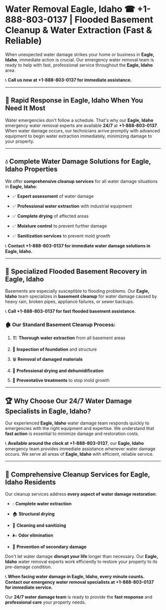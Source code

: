 # Water Removal Eagle, Idaho ☎ +1-888-803-0137 | Flooded Basement Cleanup & Water Extraction (Fast & Reliable)

When unexpected water damage strikes your home or business in **Eagle, Idaho**, immediate action is crucial. Our emergency water removal team is ready to help with fast, professional service throughout the **Eagle, Idaho** area. 

📞 **Call us now at +1-888-803-0137 for immediate assistance.**

---

## 🚀 Rapid Response in Eagle, Idaho When You Need It Most

Water emergencies don't follow a schedule. That's why our **Eagle, Idaho** emergency water removal experts are available **24/7** at **+1-888-803-0137**. When water damage occurs, our technicians arrive promptly with advanced equipment to begin water extraction immediately, minimizing damage to your property.

---

## 💧 Complete Water Damage Solutions for Eagle, Idaho Properties

We offer **comprehensive cleanup services** for all water damage situations in **Eagle, Idaho**:

- ✅ **Expert assessment** of water damage  
- ✅ **Professional water extraction** with industrial equipment  
- ✅ **Complete drying** of affected areas  
- ✅ **Moisture control** to prevent further damage  
- ✅ **Sanitization services** to prevent mold growth  

📞 **Contact +1-888-803-0137 for immediate water damage solutions in Eagle, Idaho.**

---

## 🌊 Specialized Flooded Basement Recovery in Eagle, Idaho

Basements are especially susceptible to flooding problems. Our **Eagle, Idaho** team specializes in **basement cleanup** for water damage caused by heavy rain, broken pipes, appliance failures, or sewer backups. 

📞 **Call +1-888-803-0137 for fast flooded basement assistance.**

### 🏚️ Our Standard Basement Cleanup Process:
1. 🏗️ **Thorough water extraction** from all basement areas  
2. 🔎 **Inspection of foundation** and structure  
3. 🗑️ **Removal of damaged materials**  
4. 💨 **Professional drying and dehumidification**  
5. 🚫 **Preventative treatments** to stop mold growth  

---

## 🏆 Why Choose Our 24/7 Water Damage Specialists in Eagle, Idaho?

Our experienced **Eagle, Idaho** water damage team responds quickly to emergencies with the right equipment and expertise. We understand that **fast action** is essential to minimize damage and restoration costs.

📞 **Available around the clock at +1-888-803-0137**, our **Eagle, Idaho** emergency team provides immediate assistance whenever water damage occurs. We serve all areas of **Eagle, Idaho** with efficient, reliable service.

---

## 🧹 Comprehensive Cleanup Services for Eagle, Idaho Residents

Our cleanup services address **every aspect of water damage restoration**:

- 💧 **Complete water extraction**  
- 🏠 **Structural drying**  
- 🧼 **Cleaning and sanitizing**  
- 🌬️ **Odor elimination**  
- 🚫 **Prevention of secondary damage**  

Don't let water damage **disrupt your life** longer than necessary. Our **Eagle, Idaho** water removal experts work efficiently to restore your property to its pre-damage condition.

📞 **When facing water damage in Eagle, Idaho, every minute counts. Contact our emergency water removal specialists at +1-888-803-0137 for immediate service.**

Our **24/7 water damage team** is ready to provide the **fast response** and **professional care** your property needs.

